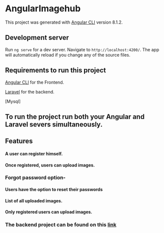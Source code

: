 # AngularImagehub

This project was generated with [Angular CLI](https://github.com/angular/angular-cli) version 8.1.2.

## Development server

Run `ng serve` for a dev server. Navigate to `http://localhost:4200/`. The app will automatically reload if you change any of the source files.

## Requirements to run this project

[Angular CLI](https://github.com/angular/angular-cli) for the Frontend.

[Laravel](https://laravel.com) for the backend.

[Mysql]

## To run the project run both your Angular and Laravel severs simultaneously.

## Features

#### A user can register himself.

#### Once registered, users can upload images.

### Forgot password option-

#### Users have the option to reset their passwords

#### List of all uploaded images.

#### Only registered users can upload images.

### The backend project can be found on this [link]("https://github.com/Debarshi95/Laravel-ImageHub-Backend.git")
